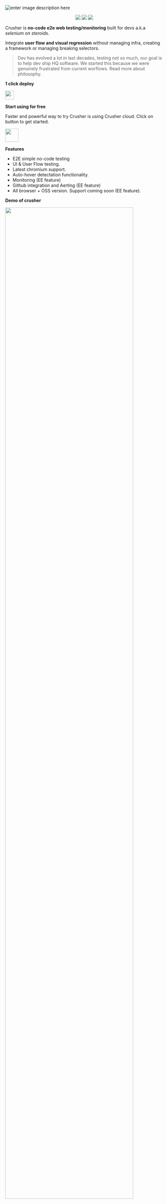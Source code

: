 ![enter image description here](https://i.imgur.com/pMMNokt.png)  
  
<p align="center">  
    <a href="https://github.com/badges/shields/graphs/contributors" alt="Contributors">  
        <img src="https://img.shields.io/badge/license-MIT-%23373737?style=flat-square&color=ff3db6" /></a>  
    <a href="#backers" alt="Backers on Open Collective">  
        <img src="https://img.shields.io/badge/node-%3E=%2014.0.0-brightgreen?style=flat-square" /></a>  
            <a href="#backers" alt="Backers on Open Collective">  
        <img src="https://img.shields.io/badge/node-%3E=%2014.0.0-brightgreen?style=flat-square" /></a>  
</p>  
  
Crusher is **no-code e2e web testing/monitoring** built for devs  a.k.a *selenium on steroids*.  

Integrate **user flow and visual regression** without managing infra, creating a framework or managing breaking selectors.   
  
   
> Dev has evolved a lot in last decades, testing not so much, our goal is to help dev ship HQ software. We started this because we were genuinely frustrated from current worflows. Read more about philosophy.
 
**1 click deploy**


<img src="https://images.prismic.io/www-static/3c99429b-3cb5-43d6-91e5-c0f686e3e6ab_do-btn-blue+%281%29.png?auto=compress,format" height="28px"/>  
  

 
**Start using for free**  
 
Faster and powerful way to try Crusher is using Crusher cloud. Click on button to get started.  

<img src="https://i.imgur.com/3S1jWeA.png" height="42px"/>  

 
**Features**  
- E2E simple no-code testing  
- UI & User Flow testing.  
- Latest chromium support.
- Auto-hover detectation functionality.  
- Monitoring (EE feature)
- Github integration and Aerting (EE feature)  
- All browser + OSS version. Support coming soon (EE feature).

**Demo of  crusher**  

<a href="https://www.loom.com/share/b8a0f8f1b4b74661a9b5efb7ad66d033"> <img  src="https://cdn.loom.com/sessions/thumbnails/b8a0f8f1b4b74661a9b5efb7ad66d033-with-play.gif" width="90%"> </a>
  
**Philosophy**  
  
Web is becoming more and more complex, we have dozens of API. Different framework, things will break due to complexity of systems we create.  
  
But we should know where, when and how's it breaking.  
  
  
**What's so cool about this**  
  
As devs, we work hard to build process.  Although, some tasks are boring, hard and eat up our energy.
  
We call it noise, it can be UX or worflow. At first we improve workflow and then UX . At the end, we're creating better software for people who create software.  
  
We want to be a platform, solving boring dev tasks and hence improving workflow. We take inspiration from Figma and Linear.  
  
For us it's both about how it looks and feels, which is often missing in SaaS. Also, We're open source for individual use and source available at large scale.  
  
  
**Roadmap**  
  
Check about deployment plan here.  
  
**Self deployment**  
  
  
| **Infra provider** | **One-click link** | **Additional information** |  
|:------------------:|:------------------------------------------------------------------------------------------------------------------------------------------------------------------------------------------------------------------------------------------------------------------:|:-------------------------------------------------------------------------------------------------------------------------------------------------:|  
| Heroku | [<img src="https://www.herokucdn.com/deploy/button.svg" height="32px"/>](https://heroku.com/deploy?template=https://github.com/crusherdev/crusher) | [docs](https://hasura.io/docs/latest/graphql/core/guides/deployment/heroku-one-click.html) |  
| DigitalOcean | [![Deploy to DigitalOcean](https://graphql-engine-cdn.hasura.io/img/create_hasura_droplet_200px.png)](https://marketplace.digitalocean.com/apps/hasura?action=deploy&refcode=c4d9092d2c48&utm_source=hasura&utm_campaign=readme) | [docs](https://hasura.io/docs/latest/graphql/core/guides/deployment/digital-ocean-one-click.html#hasura-graphql-engine-digitalocean-one-click-app) |  
  
 Check guide for other deployments.
 
**License**  
  
This repo is entirely MIT licensed, with the exception of the **/src_ee directory (if applicable). This to ensure we get fairely rewarded for work done.  
  
Premium features (contained in the src_ee directory) require a Crusher license. Contact us at sales@crusher.dev for more information.  
  
**Contributors**<hr/>  
<img src="https://avatars.githubusercontent.com/u/6849438?v=4" height="56" style="margin: 4px;"/> &nbsp;<img src="https://avatars.githubusercontent.com/u/16796008?v=4" height="56" style="margin: 4px;"/> &nbsp;<img src="https://avatars.githubusercontent.com/u/51117080?v=4" height="56" style="margin: 4px;"/>